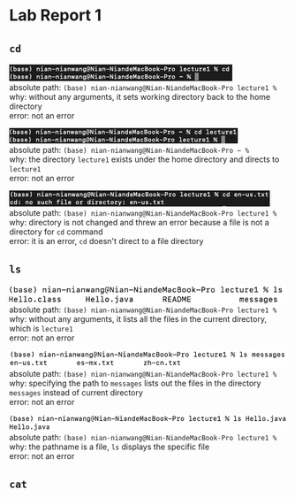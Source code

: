# Lab Report 1
## `cd`
![Image](cd_none.png) <br>
absolute path: `(base) nian-nianwang@Nian-NiandeMacBook-Pro lecture1 % ` <br>
why: without any arguments, it sets working directory back to the home directory <br>
error: not an error

![Image](cd_directory.png) <br>
absolute path: `(base) nian-nianwang@Nian-NiandeMacBook-Pro ~ %` <br>
why: the directory `lecture1` exists under the home directory and directs to `lecture1` <br>
error: not an error

![Image](cd_file.png) <br>
absolute path: `(base) nian-nianwang@Nian-NiandeMacBook-Pro lecture1 %` <br>
why: directory is not changed and threw an error because a file is not a directory for `cd` command <br>
error: it is an error, `cd` doesn't direct to a file directory

## `ls`
![Image](ls_none.png) <br>
absolute path: `(base) nian-nianwang@Nian-NiandeMacBook-Pro lecture1 % ` <br>
why: without any arguments, it lists all the files in the current directory, which is `lecture1` <br>
error: not an error

![Image](ls_directory.png) <br>
absolute path: `(base) nian-nianwang@Nian-NiandeMacBook-Pro lecture1 % ` <br>
why: specifying the path to `messages` lists out the files in the directory `messages` instead of current directory <br>
error: not an error

![Image](ls_file.png) <br>
absolute path: `(base) nian-nianwang@Nian-NiandeMacBook-Pro lecture1 % ` <br>
why: the pathname is a file, `ls` displays the specific file <br>
error: not an error

## `cat`
